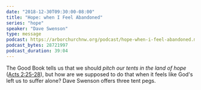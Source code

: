 ```yaml
---
date: "2018-12-30T09:30:00-08:00"
title: "Hope: when I Feel Abandoned"
series: "hope"
speaker: "Dave Swenson"
type: message
podcast: https://arborchurchnw.org/podcast/hope-when-i-feel-abandoned.m4a
podcast_bytes: 28721997
podcast_duration: 39:04
---
```


The Good Book tells us that we should *pitch our tents in the land of hope* ([Acts 2:25-28](https://www.biblegateway.com/passage/?search=Acts+2%3A25-28&version=MSG)), but how are we supposed to do that when it feels like God's left us to suffer alone? Dave Swenson offers three tent pegs.
